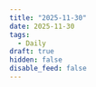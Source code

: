 ```yaml
---
title: "2025-11-30"
date: 2025-11-30
tags:
  - Daily
draft: true
hidden: false
disable_feed: false
---
```


